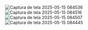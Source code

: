 ![Captura de tela 2025-05-15 084536](https://github.com/user-attachments/assets/12dee338-6c56-4e2f-8c0c-4733fae10dc7)![Captura de tela 2025-05-15 084516](https://github.com/user-attachments/assets/2e933bea-e661-4a60-819d-d383923326c7)
![Captura de tela 2025-05-15 084507](https://github.com/user-attachments/assets/c0a5c8bc-4fb4-4612-9fed-2b3218662962)
![Captura de tela 2025-05-15 084445](https://github.com/user-attachments/assets/7e5926b2-bca5-44d9-85f3-b704a937fd37)

